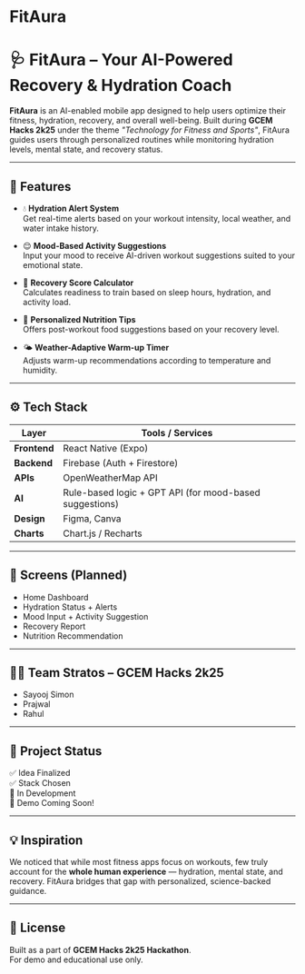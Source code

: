 # FitAura
# 🩺 FitAura – Your AI-Powered Recovery & Hydration Coach

**FitAura** is an AI-enabled mobile app designed to help users optimize their fitness, hydration, recovery, and overall well-being. Built during **GCEM Hacks 2k25** under the theme *"Technology for Fitness and Sports"*, FitAura guides users through personalized routines while monitoring hydration levels, mental state, and recovery status.

---

## 🚀 Features

- 💧 **Hydration Alert System**  
  Get real-time alerts based on your workout intensity, local weather, and water intake history.

- 😌 **Mood-Based Activity Suggestions**  
  Input your mood to receive AI-driven workout suggestions suited to your emotional state.

- 🔁 **Recovery Score Calculator**  
  Calculates readiness to train based on sleep hours, hydration, and activity load.

- 🥗 **Personalized Nutrition Tips**  
  Offers post-workout food suggestions based on your recovery level.

- 🌤️ **Weather-Adaptive Warm-up Timer**  
  Adjusts warm-up recommendations according to temperature and humidity.

---

## ⚙️ Tech Stack

| Layer        | Tools / Services |
|--------------|------------------|
| **Frontend** | React Native (Expo) |
| **Backend**  | Firebase (Auth + Firestore) |
| **APIs**     | OpenWeatherMap API |
| **AI**       | Rule-based logic + GPT API (for mood-based suggestions) |
| **Design**   | Figma, Canva |
| **Charts**   | Chart.js / Recharts |

---

## 📱 Screens (Planned)

- Home Dashboard  
- Hydration Status + Alerts  
- Mood Input + Activity Suggestion  
- Recovery Report  
- Nutrition Recommendation  

---

## 👨‍💻 Team Stratos – GCEM Hacks 2k25

- Sayooj Simon  
- Prajwal  
- Rahul  

---

## 📌 Project Status

✅ Idea Finalized  
✅ Stack Chosen  
🔄 In Development  
📲 Demo Coming Soon!

---

## 💡 Inspiration

We noticed that while most fitness apps focus on workouts, few truly account for the **whole human experience** — hydration, mental state, and recovery. FitAura bridges that gap with personalized, science-backed guidance.

---

## 🏁 License

Built as a part of **GCEM Hacks 2k25 Hackathon**.  
For demo and educational use only.
